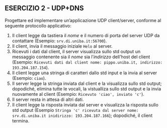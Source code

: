 ## ESERCIZIO 2 - UDP+DNS

Progettare ed implementare un’applicazione UDP client/server, conforme al seguente protocollo applicativo:

1.	Il client legge da tastiera il *nome* e il numero di porta del server UDP da contattare (Esempio: `srv.di.uniba.it:56700`).
2.	Il client, invia il messaggio iniziale `Helo` al server.
3.	Ricevuti i dati dal client, il server visualizza sullo std output un messaggio contenente sia il *nome* sia l’*indirizzo* dell’host del client (Esempio: `Ricevuti dati dal client nome: pippo.uniba.it, indirizzo: 193.204.187.154`).
4.	Il client legge una stringa di caratteri dallo std input e la invia al server (Esempio: `ciao`).
5.	Il server legge la stringa inviata dal client e la visualizza sullo std output; dopodiché, elimina tutte le vocali, la vistualliza sullo std output e la invia nuovamente al client (Esempio: `Ricevuto 'ciao', inviato 'c'`).
6.	Il server resta in attesa di altri dati.
7.	Il client legge la risposta inviata dal server e visualizza la risposta sullo std output (Esempio `Stringa 'c' ricevuta dal server nome: srv.di.uniba.it inidirizzo: 193.204.187.166`); dopodiché, il client termina.
